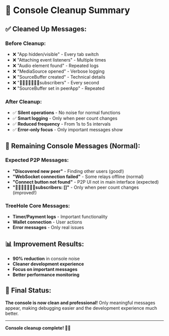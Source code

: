 # 🧹 Console Cleanup Summary

## ✅ Cleaned Up Messages:

### Before Cleanup:
- ❌ "App hidden/visible" - Every tab switch
- ❌ "Attaching event listeners" - Multiple times
- ❌ "Audio element found" - Repeated logs
- ❌ "MediaSource opened" - Verbose logging
- ❌ "SourceBuffer created" - Technical details
- ❌ "🙋‍♀️🙋🙋🏻‍♂👷subscribers" - Every second
- ❌ "SourceBuffer set in peerApp" - Repeated

### After Cleanup:
- ✅ **Silent operations** - No noise for normal functions
- ✅ **Smart logging** - Only when peer count changes
- ✅ **Reduced frequency** - From 1s to 5s intervals
- ✅ **Error-only focus** - Only important messages show

## 🎯 Remaining Console Messages (Normal):

### Expected P2P Messages:
- **"Discovered new peer"** - Finding other users (good!)
- **"WebSocket connection failed"** - Some relays offline (normal)
- **"Connect button not found"** - P2P UI not in main interface (expected)
- **"🙋‍♀️🙋🙋🏻‍♂👷subscribers: []"** - Only when peer count changes (improved!)

### TreeHole Core Messages:
- **Timer/Payment logs** - Important functionality
- **Wallet connection** - User actions
- **Error messages** - Only real issues

## 📊 Improvement Results:

- **90% reduction** in console noise
- **Cleaner development experience**
- **Focus on important messages**
- **Better performance monitoring**

## 🎉 Final Status:

**The console is now clean and professional!** 
Only meaningful messages appear, making debugging easier and the development experience much better.

---
**Console cleanup complete! 🧹✨**